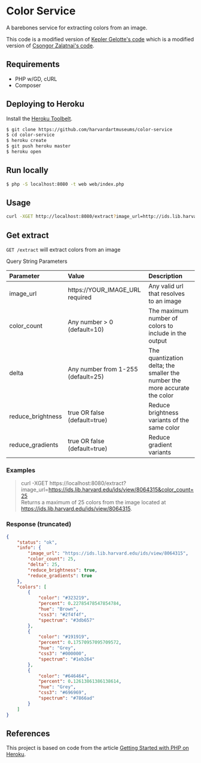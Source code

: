 # Color Service

A barebones service for extracting colors from an image.

This code is a modified version of [Kepler Gelotte's code](http://www.coolphptools.com/color_extract) which is a modified version of  [Csongor Zalatnai's code](http://www.phpclasses.org/browse/package/3370.html).

## Requirements

* PHP w/GD, cURL
* Composer

## Deploying to Heroku

Install the [Heroku Toolbelt](https://toolbelt.heroku.com/).

```sh
$ git clone https://github.com/harvardartmuseums/color-service
$ cd color-service
$ heroku create
$ git push heroku master
$ heroku open
```

## Run locally

```sh
$ php -S localhost:8080 -t web web/index.php
```

## Usage

```sh
curl -XGET http://localhost:8080/extract?image_url=http://ids.lib.harvard.edu/ids/view/18732547
```

## Get extract

`GET /extract` will extract colors from an image

Query String Parameters

| Parameter | Value | Description |
| :--------- | :----- | :----- |
| image_url | https://YOUR_IMAGE_URL required | Any valid url that resolves to an image |
| color_count | Any number > 0 (default=10) | The maximum number of colors to include in the output |
| delta | Any number from 1-255 (default=25) | The quantization delta; the smaller the number the more accurate the color |
| reduce_brightness | true OR false (default=true) | Reduce brightness variants of the same color |
| reduce_gradients | true OR false (default=true) | Reduce gradient variants |

### Examples

> curl -XGET https://localhost:8080/extract?image_url=https://ids.lib.harvard.edu/ids/view/8064315&color_count=25  
> Returns a maximum of 25 colors from the image located at https://ids.lib.harvard.edu/ids/view/8064315.

### Response (truncated)

```json
{
    "status": "ok",
    "info": {
        "image_url": "https://ids.lib.harvard.edu/ids/view/8064315",
        "color_count": 25,
        "delta": 25,
        "reduce_brightness": true,
        "reduce_gradients": true
    },
    "colors": [
        {
            "color": "#323219",
            "percent": 0.22785478547854784,
            "hue": "Brown",
            "css3": "#2f4f4f",
            "spectrum": "#3db657"
        },
        {
            "color": "#191919",
            "percent": 0.17570957095709572,
            "hue": "Grey",
            "css3": "#000000",
            "spectrum": "#1eb264"
        },
        {
            "color": "#646464",
            "percent": 0.12613861386138614,
            "hue": "Grey",
            "css3": "#696969",
            "spectrum": "#7866ad"
        }
    ]
}
```

## References

This project is based on code from the article [Getting Started with PHP on Heroku](https://devcenter.heroku.com/articles/getting-started-with-php).
